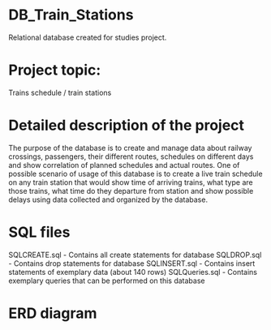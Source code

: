 # DB_Train_Stations
Relational database created for studies project.

# Project topic:
Trains schedule / train stations

# Detailed description of the project
The purpose of the database is to create and manage data about railway crossings, passengers, their different routes, schedules on different days and show correlation of planned schedules and actual routes.
One of possible scenario of usage of this database is to create a live train schedule on any train station that would show time of arriving trains, what type are those trains, what time do they departure from station and show possible delays using data collected and organized by the database.

# SQL files
SQLCREATE.sql - Contains all create statements for database
SQLDROP.sql - Contains drop statements for database
SQLINSERT.sql - Contains insert statements of exemplary data (about 140 rows)
SQLQueries.sql - Contains exemplary queries that can be performed on this database

# ERD diagram
